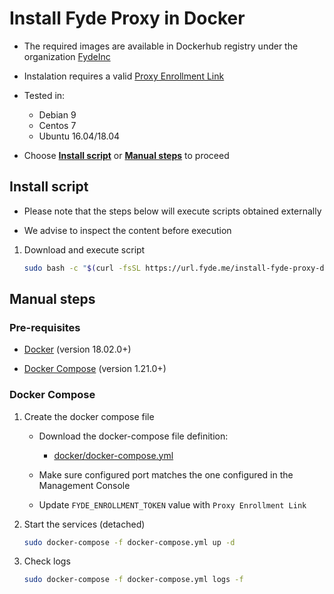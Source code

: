 # Install Fyde Proxy in Docker

- The required images are available in Dockerhub registry under the organization [FydeInc](https://hub.docker.com/u/fydeinc)

- Instalation requires a valid [Proxy Enrollment Link](../console/configurations/add_proxy.md#adding-a-proxy)

- Tested in:
  - Debian 9
  - Centos 7
  - Ubuntu 16.04/18.04

- Choose [**Install script**](##install-script) or [**Manual steps**](##manual-steps) to proceed

## Install script

- Please note that the steps below will execute scripts obtained externally

- We advise to inspect the content before execution

1. Download and execute script

    ```sh
    sudo bash -c "$(curl -fsSL https://url.fyde.me/install-fyde-proxy-docker)"
    ```

## Manual steps

### Pre-requisites

- [Docker](https://www.docker.com/get-started) (version 18.02.0+)

- [Docker Compose](https://docs.docker.com/compose/install/) (version 1.21.0+)

### Docker Compose

1. Create the docker compose file

    - Download the docker-compose file definition:

        - [docker/docker-compose.yml](docker/docker-compose.yml)

    - Make sure configured port matches the one configured in the Management Console

    - Update `FYDE_ENROLLMENT_TOKEN` value with `Proxy Enrollment Link`

1. Start the services (detached)

    ```sh
    sudo docker-compose -f docker-compose.yml up -d
    ```

1. Check logs

    ```sh
    sudo docker-compose -f docker-compose.yml logs -f
    ```
